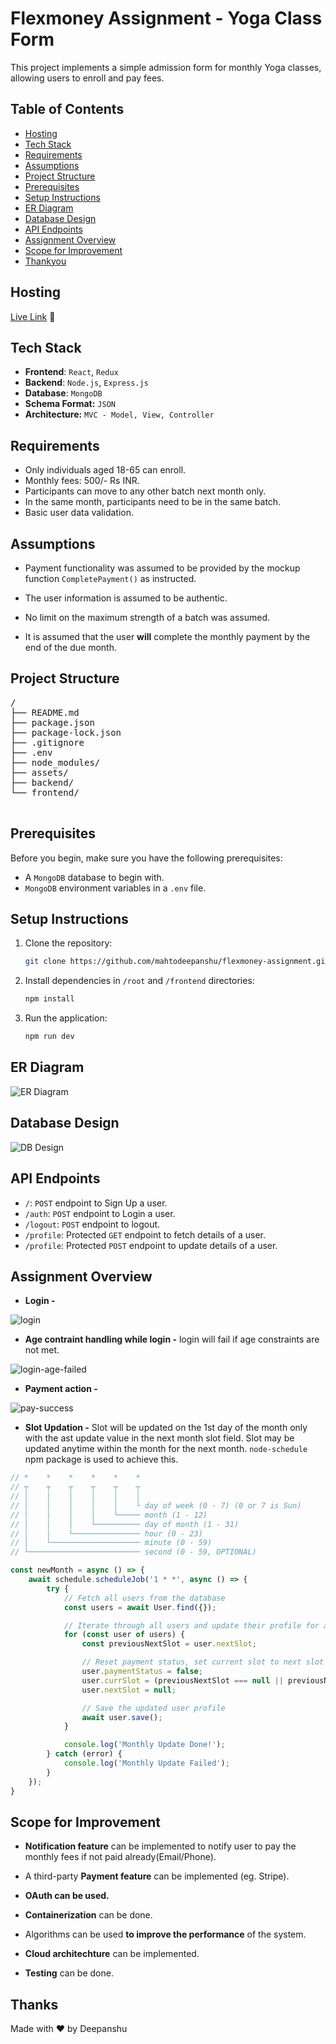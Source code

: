# Flexmoney Assignment - Yoga Class Form

This project implements a simple admission form for monthly Yoga classes, allowing users to enroll and pay fees.

## Table of Contents
- [Hosting](#hosting)
- [Tech Stack](#tech-stack)
- [Requirements](#requirements)
- [Assumptions](#assumptions)
- [Project Structure](#project-structure)
- [Prerequisites](#prerequisites)
- [Setup Instructions](#setup-instructions)
- [ER Diagram](#er-diagram)
- [Database Design](#database-design)
- [API Endpoints](#api-endpoints)
- [Assignment Overview](#assignment-overview)
- [Scope for Improvement](#scope-for-improvement)
- [Thankyou](#thank-you)

## Hosting

[Live Link](https://yoga-class-umn3.onrender.com/login) 🔗

## Tech Stack

- **Frontend**: `React`, `Redux`
- **Backend**: `Node.js`, `Express.js`
- **Database**: `MongoDB`
- **Schema Format:** `JSON`
- **Architecture:** `MVC - Model, View, Controller`


## Requirements

- Only individuals aged 18-65 can enroll.
- Monthly fees: 500/- Rs INR.
- Participants can move to any other batch next month only.
- In the same month, participants need to be in the same batch.
- Basic user data validation.

## Assumptions
-  Payment functionality was assumed to be provided by the 
mockup function `CompletePayment()` as instructed.

- The user information is assumed to be authentic.

- No limit on the maximum strength of a batch was assumed.

- It is assumed that the user **will** complete the monthly payment by the end of the due month. 


## Project Structure

<pre>
/
├── README.md
├── package.json
├── package-lock.json
├── .gitignore
├── .env
├── node_modules/
├── assets/
├── backend/
└── frontend/

</pre>

## Prerequisites

Before you begin, make sure you have the following prerequisites:

- A `MongoDB` database to begin with. 
- `MongoDB` environment variables in a `.env` file.

## Setup Instructions

1. Clone the repository:

    ```bash
    git clone https://github.com/mahtodeepanshu/flexmoney-assignment.git
    ```

3. Install dependencies in `/root` and `/frontend` directories:

    ```sh
    npm install
    ```
4. Run the application:

    ```sh
    npm run dev
    ```

## ER Diagram

![ER Diagram](/assets/database-er.png)

## Database Design
![DB Design](/assets/db-design.jpeg)


## API Endpoints

- `/`: `POST` endpoint to Sign Up a user.
- `/auth`: `POST` endpoint to Login a user.
- `/logout`: `POST` endpoint to logout.
- `/profile`: Protected `GET` endpoint to fetch details of a user.
- `/profile`: Protected `POST` endpoint to update details of a user.

## Assignment Overview

- **Login -**

![login](/assets/login.gif)

- **Age contraint handling while login -** login will fail if age constraints are not met.
    
![login-age-failed](/assets/login-age-failed.gif)
 

- **Payment action -** 

![pay-success](/assets/pay-success.gif)


- **Slot Updation -** Slot will be updated on the 1st day of the month only with the ast update value in the next month slot field. Slot may be updated anytime within the month for the next month. `node-schedule` npm package is used to achieve this.

```javascript
// *    *    *    *    *    *
// ┬    ┬    ┬    ┬    ┬    ┬
// │    │    │    │    │    │
// │    │    │    │    │    └ day of week (0 - 7) (0 or 7 is Sun)
// │    │    │    │    └───── month (1 - 12)
// │    │    │    └────────── day of month (1 - 31)
// │    │    └─────────────── hour (0 - 23)
// │    └──────────────────── minute (0 - 59)
// └───────────────────────── second (0 - 59, OPTIONAL)

const newMonth = async () => {
    await schedule.scheduleJob('1 * *', async () => {
        try {
            // Fetch all users from the database
            const users = await User.find({});

            // Iterate through all users and update their profile for a new month
            for (const user of users) {
                const previousNextSlot = user.nextSlot;

                // Reset payment status, set current slot to next slot (or 6-7AM if not set), and clear the next slot
                user.paymentStatus = false;
                user.currSlot = (previousNextSlot === null || previousNextSlot === '') ? '6-7AM' : previousNextSlot;
                user.nextSlot = null;

                // Save the updated user profile
                await user.save();
            }

            console.log('Monthly Update Done!');
        } catch (error) {
            console.log('Monthly Update Failed');
        }
    });
}
```

## Scope for Improvement

- **Notification feature** can be implemented to notify user to pay the monthly fees if not paid already(Email/Phone).

- A third-party **Payment feature** can be implemented (eg. Stripe).

- **OAuth can be used.**

- **Containerization** can be done.

- Algorithms can be used **to improve the performance** of the system.

- **Cloud architechture** can be implemented.

- **Testing** can be done.

## Thanks
Made with ❤️ by Deepanshu